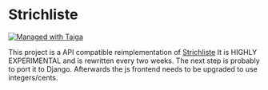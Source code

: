 Strichliste
===========

[![Managed with Taiga](https://taiga.io/media/support/attachments/article-22/banner-gh.png)](https://tree.taiga.io/project/don42-strichliste-python/ "Managed with Taiga")

This project is a API compatible reimplementation of [Strichliste](https://github.com/hackerspace-bootstrap/strichliste)
It is HIGHLY EXPERIMENTAL and is rewritten every two weeks.
The next step is probably to port it to Django. Afterwards the js frontend needs to be upgraded to use integers/cents.
